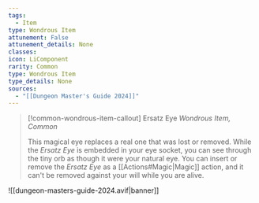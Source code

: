 ```yaml
---
tags:
  - Item
type: Wondrous Item
attunement: False
attunement_details: None
classes:
icon: LiComponent
rarity: Common
type: Wondrous Item
type_details: None
sources: 
  - "[[Dungeon Master's Guide 2024]]"
---
```

>[!common-wondrous-item-callout] Ersatz Eye
>_Wondrous Item, Common_
>
>This magical eye replaces a real one that was lost or removed. While the _Ersatz Eye_ is embedded in your eye socket, you can see through the tiny orb as though it were your natural eye. You can insert or remove the _Ersatz Eye_ as a [[Actions#Magic\|Magic]] action, and it can't be removed against your will while you are alive.
>


![[dungeon-masters-guide-2024.avif|banner]]
